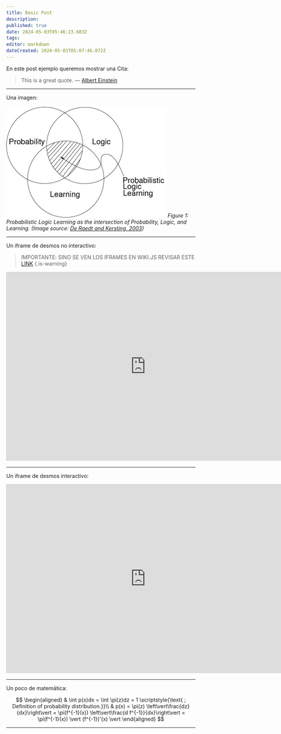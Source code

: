 ```yaml
---
title: Basic Post
description: 
published: true
date: 2024-05-03T05:46:23.683Z
tags: 
editor: markdown
dateCreated: 2024-05-03T05:07:46.072Z
---
```


En este post ejemplo queremos mostrar una Cita:

> This is a great quote. &mdash; [Albert Einstein](https://es.wikipedia.org/wiki/Albert_Einstein)

---

Una imagen:

![](/images/probabilistic_logic_learning.jpg)
*Figure 1: Probabilistic Logic Learning as the intersection of Probability, Logic, and Learning. (Image source: [De Raedt and Kersting, 2003](https://www.researchgate.net/publication/2878094_Probabilistic_Logic_Learning))*

---

Un iframe de desmos no interactivo:

> IMPORTANTE: SINO SE VEN LOS IFRAMES EN WIKI.JS REVISAR ESTE [LINK](https://github.com/Requarks/wiki/issues/1550#issuecomment-612545473)
{.is-warning}



<iframe src="https://www.desmos.com/calculator/ocouu4910y?embed" width="740px" height="500px" style="border: 1px solid #ccc" frameborder="0"></iframe>

---

Un iframe de desmos interactivo:


<iframe src="https://www.desmos.com/calculator/ocouu4910y" width="740px" height="500px" style="border: 1px solid #ccc" frameborder="0"></iframe>

---


Un poco de matemática:

$$
\begin{aligned}
& \int p(x)dx = \int \pi(z)dz = 1 \scriptstyle{\text{   ; Definition of probability distribution.}}\\
& p(x) = \pi(z) \left\vert\frac{dz}{dx}\right\vert = \pi(f^{-1}(x)) \left\vert\frac{d f^{-1}}{dx}\right\vert = \pi(f^{-1}(x)) \vert (f^{-1})'(x) \vert
\end{aligned}
$$

***